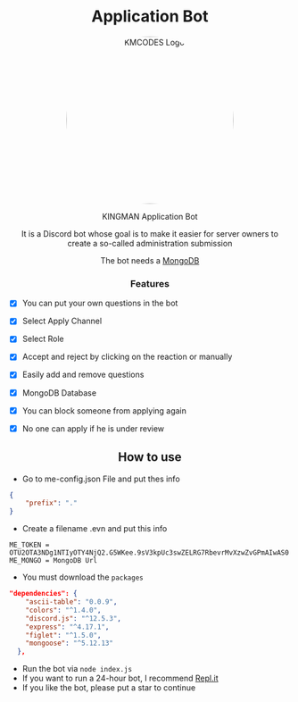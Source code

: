 <h1 align="center">Application Bot</h1>
<p align="center">
  <img style="border-radius:50%;" width="300" height="300" src="https://h.top4top.io/p_1873t456n1.png" alt="KMCODES Logo">
</p>


<p align="center">KINGMAN Application Bot</p>

<p align="center">It is a Discord bot whose goal is to make it easier for server owners to create a so-called administration submission</p>


<p align="center">The bot needs a <a href="https://www.mongodb.com/">MongoDB </a></p>


<h3 align="center">Features</h3>


- [x] You can put your own questions in the bot  
- [x] Select Apply Channel
- [x] Select Role 
- [x] Accept and reject by clicking on the reaction or manually
- [x] Easily add and remove questions
- [x] MongoDB Database
- [x] You can block someone from applying again
- [x] No one can apply if he is under review


<h2 align="center">How to use</h2>


*  Go to me-config.json File and put thes info


```json
{
    "prefix": "."
}
```
* Create a  filename .evn and put this info


```env
ME_TOKEN = OTU2OTA3NDg1NTIyOTY4NjQ2.G5WKee.9sV3kpUc3swZELRG7RbevrMvXzwZvGPmAIwAS0
ME_MONGO = MongoDB Url
```

* You must download the `packages`

```json
"dependencies": {
    "ascii-table": "0.0.9",
    "colors": "^1.4.0",
    "discord.js": "^12.5.3",
    "express": "^4.17.1",
    "figlet": "^1.5.0",
    "mongoose": "^5.12.13"
  },
```

* Run the bot via `node index.js`
* If you want to run a 24-hour bot, I recommend [Repl.it](https://replit.com/)
* If you like the bot, please put a star to continue
